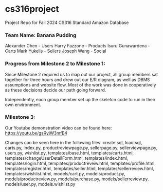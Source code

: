 # cs316project
Project Repo for Fall 2024 CS316
Standard Amazon Database

### Team Name: Banana Pudding
Alexander Chen - Users
Harry Fazzone - Products
Isuru Gunawardena - Carts
Mark Yukelis - Sellers
Joseph Wang - Social

### Progress from Milestone 2 to Milestone 1:
Since Milestone 2 required us to map out our project, all group members sat together for three hours and drew out our E/R diagram, as well as DBMS assumptions and website flow. Most of the work was done in cooperatively as these decisions decide our path going forward. 

Independently, each group member set up the skeleton code to run in their own environment. 

### Milestone 3: 
Our Youtube demonstration video can be found here: https://youtu.be/gsRyjW3mfE4

Changes can be seen here in the following files: create.sql, load.sql, carts.py, index.py, productreviewpage.py, sellerpage.py, sellerviewpage.py, users.py, wishlist.py, templates/base.html, templates/carts.html, templates/changeUserDetailForm.html, templates/index.html, templates/login.html, templates/productreveiw.html, templates/profile.html, templates/register.html, templates/seller.html, templates/sellerreview.html, templates/wishlist.html, models/cart.py, models/product.py, models/productreview.py, models/purchase.py, models/sellerreview.py, models/user.py, models.wishlist.py

